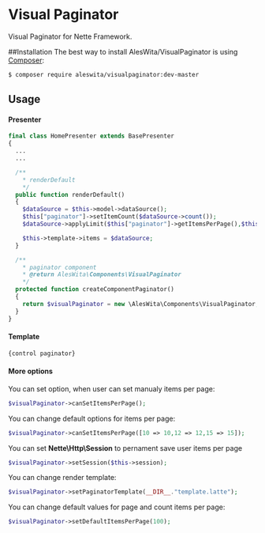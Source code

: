 # Visual Paginator
Visual Paginator for Nette Framework.

##Installation
The best way to install AlesWita/VisualPaginator is using [Composer](http://getcomposer.org/):
```sh
$ composer require aleswita/visualpaginator:dev-master
```

## Usage
#### Presenter
```php
final class HomePresenter extends BasePresenter
{
  ...
  ...

  /**
    * renderDefault
    */
  public function renderDefault()
  {
    $dataSource = $this->model->dataSource();
    $this["paginator"]->setItemCount($dataSource->count());
    $dataSource->applyLimit($this["paginator"]->getItemsPerPage(),$this["paginator"]->getOffset());

    $this->template->items = $dataSource;
  }

  /**
    * paginator component
    * @return AlesWita\Components\VisualPaginator
    */
  protected function createComponentPaginator()
  {
    return $visualPaginator = new \AlesWita\Components\VisualPaginator;
  }
}
```
#### Template
```html
{control paginator}
```


#### More options
You can set option, when user can set manualy items per page:
```php
$visualPaginator->canSetItemsPerPage();
```

You can change default options for items per page:
```php
$visualPaginator->canSetItemsPerPage([10 => 10,12 => 12,15 => 15]);
```

You can set **Nette\Http\Session** to pernament save user items per page
```php    
$visualPaginator->setSession($this->session);
```

You can change render template:
```php
$visualPaginator->setPaginatorTemplate(__DIR__."template.latte");
```

You can change default values for page and count items per page:
```php
$visualPaginator->setDefaultItemsPerPage(100);
```
